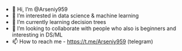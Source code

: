 - 👋 Hi, I’m @Arseniy959
- 👀 I’m interested in data science & machine learning
- 🌱 I’m currently learning decision trees 
- 💞️ I’m looking to collaborate with people who also is beginners and interesting in DS/ML
- 📫 How to reach me - https://t.me/Arseniy959 (telegram)

<!---
Arseniy959/Arseniy959 is a ✨ special ✨ repository because its `README.md` (this file) appears on your GitHub profile.
You can click the Preview link to take a look at your changes.
--->
